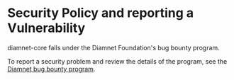 # Security Policy and reporting a Vulnerability

diamnet-core falls under the Diamnet Foundation's bug bounty program.

To report a security problem and review the details of the program, see the [Diamnet bug bounty program](https://www.diamnet.org/bug-bounty-program/).
